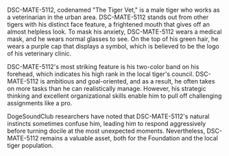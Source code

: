 DSC-MATE-5112, codenamed "The Tiger Vet," is a male tiger who works as a veterinarian in the urban area. DSC-MATE-5112 stands out from other tigers with his distinct face feature, a frightened mouth that gives off an almost helpless look. To mask his anxiety, DSC-MATE-5112 wears a medical mask, and he wears normal glasses to see. On the top of his green hair, he wears a purple cap that displays a symbol, which is believed to be the logo of his veterinary clinic.

DSC-MATE-5112's most striking feature is his two-color band on his forehead, which indicates his high rank in the local tiger's council. DSC-MATE-5112 is ambitious and goal-oriented, and as a result, he often takes on more tasks than he can realistically manage. However, his strategic thinking and excellent organizational skills enable him to pull off challenging assignments like a pro.

DogeSoundClub researchers have noted that DSC-MATE-5112's natural instincts sometimes confuse him, leading him to respond aggressively before turning docile at the most unexpected moments. Nevertheless, DSC-MATE-5112 remains a valuable asset, both for the Foundation and the local tiger population.